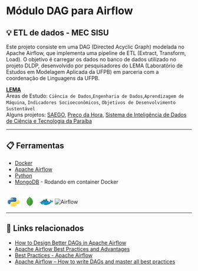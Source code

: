 # Módulo DAG para Airflow

## 💡 ETL de dados - MEC SISU

Este projeto consiste em uma DAG (Directed Acyclic Graph) modelada no Apache Airflow, que implementa uma pipeline de ETL (Extract, Transform, Load). O objetivo é carregar os dados no banco de dados utilizado no projeto DLDP, desenvolvido por pesquisadores do LEMA (Laboratório de Estudos em Modelagem Aplicada da UFPB) em parceria com a coordenação de Linguagens da UFPB.

[**LEMA**](https://lema.ufpb.br/) \
Áreas de Estudo: `Ciência de Dados`,`Engenharia de Dados`,`Aprendizagem de Máquina`, `Indicadores Socioeconômicos`, `Objetivos de Desenvolvimento Sustentável` \
Alguns projetos: [SAEGO](https://lema.ufpb.br/saego/), [Preço da Hora](https://precodahora.tcepb.tc.br/), [Sistema de Inteligência de Dados de Ciência e Tecnologia da Paraíba](https://sidtec.secties.pb.gov.br/)
<br/>

---

## 📋 Ferramentas

- [Docker](https://www.docker.com/)
- [Apache Airflow](https://airflow.apache.org/)
- [Python](https://www.python.org/)
- [MongoDB](https://www.mongodb.com/pt-br) - Rodando em container Docker

<div style="display: inline_block"><br>
  <img align="center" alt="Python" height="30" width="40" src="https://raw.githubusercontent.com/devicons/devicon/master/icons/python/python-original.svg"/>     
  <img align="center" alt="Mongo" height="30" width="40" src="https://raw.githubusercontent.com/devicons/devicon/master/icons/mongodb/mongodb-original.svg"/>
  <img align="center" alt="Docker" height="30" width="40" src="https://raw.githubusercontent.com/devicons/devicon/master/icons/docker/docker-original.svg"/>
  <img align="center" alt="Airflow" height="30" width="40" src="https://cdn.jsdelivr.net/gh/devicons/devicon@latest/icons/apacheairflow/apacheairflow-original.svg" />
          
</div>


---

## 🔗 Links relacionados

- [How to Design Better DAGs in Apache Airflow](https://towardsdatascience.com/how-to-design-better-dags-in-apache-airflow-494f5cb0c9ab)
- [Apache Airflow Best Practices and Advantages](https://medium.com/digital-transformation-and-platform-engineering/apache-airflow-best-practices-and-advantages-9ec71f1ef3cc)
- [Best Practices - Apache Airflow](https://airflow.apache.org/docs/apache-airflow/stable/best-practices.html)
- [Apache Airflow – How to write DAGs and master all best practices](https://itgix.com/blog/apache-airflow-how-to-write-dags-and-master-all-best-practices/)

